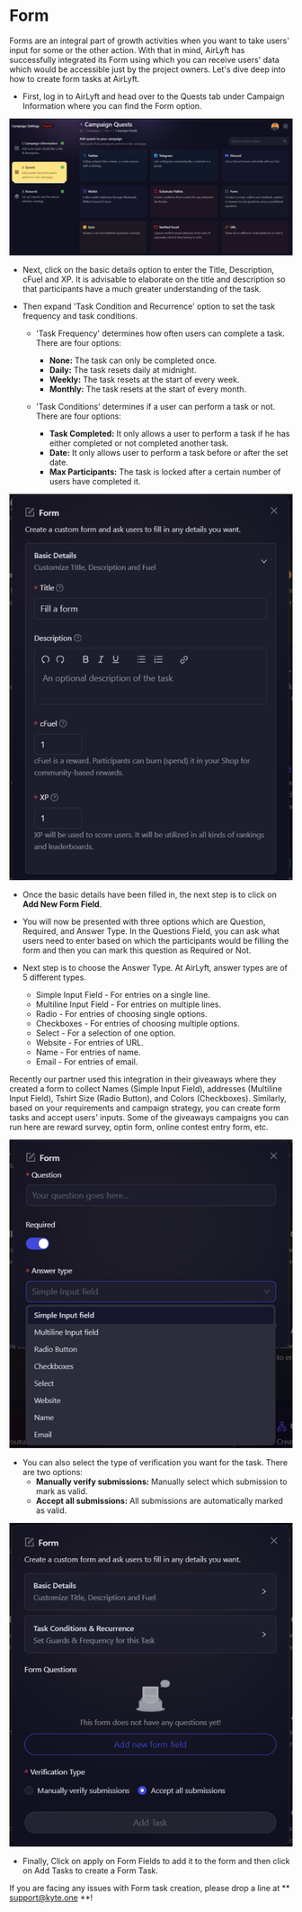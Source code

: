# Form

Forms are an integral part of growth activities when you want to take users' input for some or the other action. With that in mind, AirLyft has successfully integrated its Form using which you can receive users' data which would be accessible just by the project owners. Let's dive deep into how to create form tasks at AirLyft. 

- First, log in to AirLyft and head over to the Quests tab under Campaign Information where you can find the Form option.

![](../../images/FormMain.png)

- Next, click on the basic details option to enter the Title, Description, cFuel and XP. It is advisable to elaborate on the title and description so that participants have a much greater understanding of the task.

- Then expand 'Task Condition and Recurrence' option to set the task frequency and task conditions. 
    - 'Task Frequency' determines how often users can complete a task. There are four options:
        - **None:** The task can only be completed once.
        - **Daily:** The task resets daily at midnight.
        - **Weekly:** The task resets at the start of every week.
        - **Monthly:** The task resets at the start of every month.

    - 'Task Conditions' determines if a user can perform a task or not. There are four options:
        - **Task Completed:** It only allows a user to perform a task if he has either completed or not completed another task.
        - **Date:** It only allows user to perform a task before or after the set date.
        - **Max Participants:** The task is locked after a certain number of users have completed it.

![](../../images/FormBasics.png)

- Once the basic details have been filled in, the next step is to click on **Add New Form Field**. 

- You will now be presented with three options which are Question, Required, and Answer Type. In the Questions Field, you can ask what users need to enter based on which the participants would be filling the form and then you can mark this question as Required or Not. 

- Next step is to choose the Answer Type. At AirLyft, answer types are of 5 different types.
    - Simple Input Field - For entries on a single line.
    - Multiline Input Field - For entries on multiple lines.
    - Radio - For entries of choosing single options.
    - Checkboxes - For entries of choosing multiple options.
    - Select - For a selection of one option. 
    - Website - For entries of URL.
    - Name - For entries of name.
    - Email - For entries of email.

Recently our partner used this integration in their giveaways where they created a form to collect Names (Simple Input Field), addresses (Multiline Input Field), Tshirt Size (Radio Button), and Colors (Checkboxes). Similarly, based on your requirements and campaign strategy, you can create form tasks and accept users' inputs. Some of the giveaways campaigns you can run here are reward survey, optin form, online contest entry form, etc.

![](../../images/FormElements.png)

- You can also select the type of verification you want for the task. There are two options:
    - **Manually verify submissions:** Manually select which submission to mark as valid.
    - **Accept all submissions:** All submissions are automatically marked as valid.

![](../../images/FormVerification.png)

- Finally, Click on apply on Form Fields to add it to the form and then click on Add Tasks to create a Form Task. 

If you are facing any issues with Form task creation, please drop a line at ** support@kyte.one **!